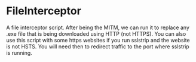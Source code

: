 # FileInterceptor
A file interceptor script. After being the MITM, we can run it to replace any .exe file that is being downloaded using HTTP (not HTTPS).
You can also use this script with some https websites if you run sslstrip and the website is not HSTS.
You will need then to redirect traffic to the port where sslstrip is running.
